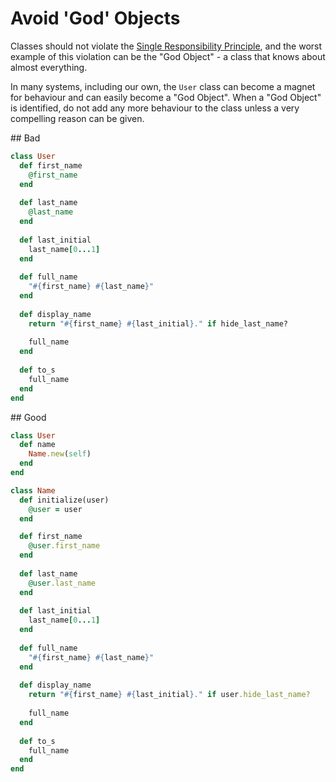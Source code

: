 # Avoid 'God' Objects

Classes should not violate the [Single Responsibility Principle](https://en.wikipedia.org/wiki/Single_responsibility_principle), and the worst example of this violation can be the "God Object" - a class that knows about almost everything.

In many systems, including our own, the `User` class can become a magnet for behaviour and can easily become a "God Object". When a "God Object" is identified, do not add any more behaviour to the class unless a very compelling reason can be given.

## Bad

````ruby
class User
  def first_name
    @first_name
  end
  
  def last_name
    @last_name
  end
  
  def last_initial
    last_name[0...1]
  end
  
  def full_name
    "#{first_name} #{last_name}"
  end
  
  def display_name
    return "#{first_name} #{last_initial}." if hide_last_name?
    
    full_name
  end
  
  def to_s
    full_name
  end
end
````

## Good

````ruby
class User
  def name
    Name.new(self)
  end
end

class Name
  def initialize(user)
    @user = user
  end

  def first_name
    @user.first_name
  end
  
  def last_name
    @user.last_name
  end
  
  def last_initial
    last_name[0...1]
  end
  
  def full_name
    "#{first_name} #{last_name}"
  end
  
  def display_name
    return "#{first_name} #{last_initial}." if user.hide_last_name?
    
    full_name
  end
  
  def to_s
    full_name
  end
end
````
